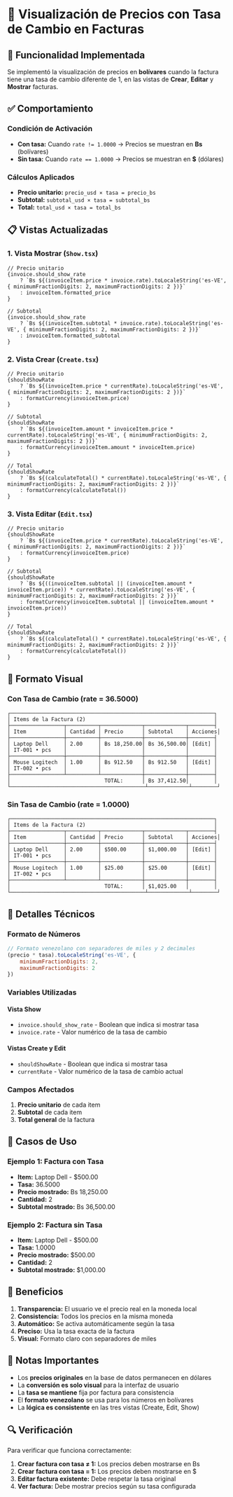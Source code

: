 # 💱 Visualización de Precios con Tasa de Cambio en Facturas

## 🎯 Funcionalidad Implementada

Se implementó la visualización de precios en **bolívares** cuando la factura tiene una tasa de cambio diferente de 1, en las vistas de **Crear**, **Editar** y **Mostrar** facturas.

## ✅ Comportamiento

### **Condición de Activación**
- **Con tasa:** Cuando `rate != 1.0000` → Precios se muestran en **Bs** (bolívares)
- **Sin tasa:** Cuando `rate == 1.0000` → Precios se muestran en **$** (dólares)

### **Cálculos Aplicados**
- **Precio unitario:** `precio_usd × tasa = precio_bs`
- **Subtotal:** `subtotal_usd × tasa = subtotal_bs`
- **Total:** `total_usd × tasa = total_bs`

## 📋 Vistas Actualizadas

### **1. Vista Mostrar (`Show.tsx`)**
```tsx
// Precio unitario
{invoice.should_show_rate 
    ? `Bs ${(invoiceItem.price * invoice.rate).toLocaleString('es-VE', { minimumFractionDigits: 2, maximumFractionDigits: 2 })}`
    : invoiceItem.formatted_price
}

// Subtotal
{invoice.should_show_rate 
    ? `Bs ${(invoiceItem.subtotal * invoice.rate).toLocaleString('es-VE', { minimumFractionDigits: 2, maximumFractionDigits: 2 })}`
    : invoiceItem.formatted_subtotal
}
```

### **2. Vista Crear (`Create.tsx`)**
```tsx
// Precio unitario
{shouldShowRate 
    ? `Bs ${(invoiceItem.price * currentRate).toLocaleString('es-VE', { minimumFractionDigits: 2, maximumFractionDigits: 2 })}`
    : formatCurrency(invoiceItem.price)
}

// Subtotal
{shouldShowRate 
    ? `Bs ${(invoiceItem.amount * invoiceItem.price * currentRate).toLocaleString('es-VE', { minimumFractionDigits: 2, maximumFractionDigits: 2 })}`
    : formatCurrency(invoiceItem.amount * invoiceItem.price)
}

// Total
{shouldShowRate 
    ? `Bs ${(calculateTotal() * currentRate).toLocaleString('es-VE', { minimumFractionDigits: 2, maximumFractionDigits: 2 })}`
    : formatCurrency(calculateTotal())
}
```

### **3. Vista Editar (`Edit.tsx`)**
```tsx
// Precio unitario
{shouldShowRate 
    ? `Bs ${(invoiceItem.price * currentRate).toLocaleString('es-VE', { minimumFractionDigits: 2, maximumFractionDigits: 2 })}`
    : formatCurrency(invoiceItem.price)
}

// Subtotal
{shouldShowRate 
    ? `Bs ${((invoiceItem.subtotal || (invoiceItem.amount * invoiceItem.price)) * currentRate).toLocaleString('es-VE', { minimumFractionDigits: 2, maximumFractionDigits: 2 })}`
    : formatCurrency(invoiceItem.subtotal || (invoiceItem.amount * invoiceItem.price))
}

// Total
{shouldShowRate 
    ? `Bs ${(calculateTotal() * currentRate).toLocaleString('es-VE', { minimumFractionDigits: 2, maximumFractionDigits: 2 })}`
    : formatCurrency(calculateTotal())
}
```

## 🎨 Formato Visual

### **Con Tasa de Cambio (rate = 36.5000)**
```
┌─────────────────────────────────────────────────────────────────┐
│ Items de la Factura (2)                                         │
├─────────────────┬──────────┬─────────────┬─────────────┬────────┤
│ Item            │ Cantidad │ Precio      │ Subtotal    │ Acciones│
├─────────────────┼──────────┼─────────────┼─────────────┼────────┤
│ Laptop Dell     │ 2.00     │ Bs 18,250.00│ Bs 36,500.00│ [Edit] │
│ IT-001 • pcs    │          │             │             │        │
├─────────────────┼──────────┼─────────────┼─────────────┼────────┤
│ Mouse Logitech  │ 1.00     │ Bs 912.50   │ Bs 912.50   │ [Edit] │
│ IT-002 • pcs    │          │             │             │        │
├─────────────────┴──────────┴─────────────┼─────────────┼────────┤
│                              TOTAL:      │ Bs 37,412.50│        │
└───────────────────────────────────────────┴─────────────┴────────┘
```

### **Sin Tasa de Cambio (rate = 1.0000)**
```
┌─────────────────────────────────────────────────────────────────┐
│ Items de la Factura (2)                                         │
├─────────────────┬──────────┬─────────────┬─────────────┬────────┤
│ Item            │ Cantidad │ Precio      │ Subtotal    │ Acciones│
├─────────────────┼──────────┼─────────────┼─────────────┼────────┤
│ Laptop Dell     │ 2.00     │ $500.00     │ $1,000.00   │ [Edit] │
│ IT-001 • pcs    │          │             │             │        │
├─────────────────┼──────────┼─────────────┼─────────────┼────────┤
│ Mouse Logitech  │ 1.00     │ $25.00      │ $25.00      │ [Edit] │
│ IT-002 • pcs    │          │             │             │        │
├─────────────────┴──────────┴─────────────┼─────────────┼────────┤
│                              TOTAL:      │ $1,025.00   │        │
└───────────────────────────────────────────┴─────────────┴────────┘
```

## 🔧 Detalles Técnicos

### **Formato de Números**
```javascript
// Formato venezolano con separadores de miles y 2 decimales
(precio * tasa).toLocaleString('es-VE', { 
    minimumFractionDigits: 2, 
    maximumFractionDigits: 2 
})
```

### **Variables Utilizadas**

#### **Vista Show**
- `invoice.should_show_rate` - Boolean que indica si mostrar tasa
- `invoice.rate` - Valor numérico de la tasa de cambio

#### **Vistas Create y Edit**
- `shouldShowRate` - Boolean que indica si mostrar tasa
- `currentRate` - Valor numérico de la tasa de cambio actual

### **Campos Afectados**
1. **Precio unitario** de cada item
2. **Subtotal** de cada item  
3. **Total general** de la factura

## 🎯 Casos de Uso

### **Ejemplo 1: Factura con Tasa**
- **Item:** Laptop Dell - $500.00
- **Tasa:** 36.5000
- **Precio mostrado:** Bs 18,250.00
- **Cantidad:** 2
- **Subtotal mostrado:** Bs 36,500.00

### **Ejemplo 2: Factura sin Tasa**
- **Item:** Laptop Dell - $500.00
- **Tasa:** 1.0000
- **Precio mostrado:** $500.00
- **Cantidad:** 2
- **Subtotal mostrado:** $1,000.00

## 🚀 Beneficios

1. **Transparencia:** El usuario ve el precio real en la moneda local
2. **Consistencia:** Todos los precios en la misma moneda
3. **Automático:** Se activa automáticamente según la tasa
4. **Preciso:** Usa la tasa exacta de la factura
5. **Visual:** Formato claro con separadores de miles

## 📝 Notas Importantes

- Los **precios originales** en la base de datos permanecen en dólares
- La **conversión es solo visual** para la interfaz de usuario
- La **tasa se mantiene** fija por factura para consistencia
- El **formato venezolano** se usa para los números en bolívares
- La **lógica es consistente** en las tres vistas (Create, Edit, Show)

## 🔍 Verificación

Para verificar que funciona correctamente:

1. **Crear factura con tasa ≠ 1:** Los precios deben mostrarse en Bs
2. **Crear factura con tasa = 1:** Los precios deben mostrarse en $
3. **Editar factura existente:** Debe respetar la tasa original
4. **Ver factura:** Debe mostrar precios según su tasa configurada
